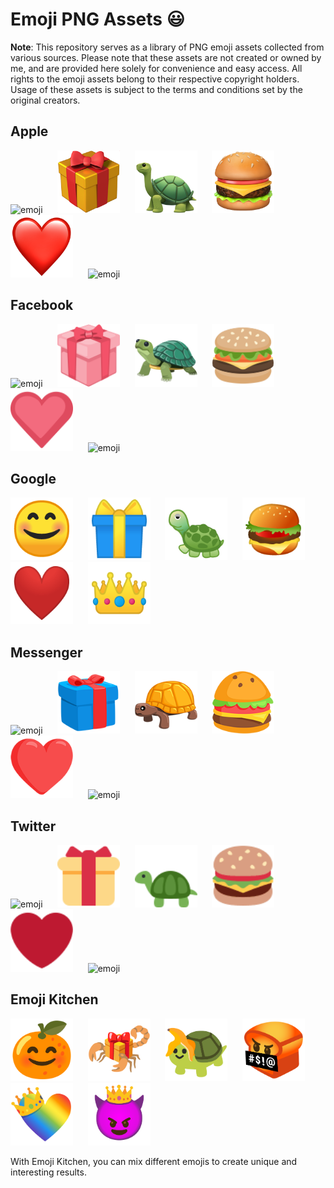 # Emoji PNG Assets 😃

**Note**: This repository serves as a library of PNG emoji assets collected from various sources. Please note that these assets are not created or owned by me, and are provided here solely for convenience and easy access. All rights to the emoji assets belong to their respective copyright holders. Usage of these assets is subject to the terms and conditions set by the original creators.


## **Apple**
<img src="/apple/😊.png" alt="emoji" width="100" height="100">&nbsp; &nbsp; &nbsp;
<img src="/apple/🎁.png" alt="emoji" width="100" height="100">&nbsp; &nbsp; &nbsp;
<img src="/apple/🐢.png" alt="emoji" width="100" height="100">&nbsp; &nbsp; &nbsp;
<img src="/apple/🍔.png" alt="emoji" width="100" height="100">&nbsp; &nbsp; &nbsp;
<img src="/apple/❤️.png" alt="emoji" width="100" height="100">&nbsp; &nbsp; &nbsp;
<img src="/apple/👑.png" alt="emoji" width="100" height="100">

## **Facebook**
<img src="/facebook/😊.png" alt="emoji" width="100" height="100">&nbsp; &nbsp; &nbsp;
<img src="/facebook/🎁.png" alt="emoji" width="100" height="100">&nbsp; &nbsp; &nbsp;
<img src="/facebook/🐢.png" alt="emoji" width="100" height="100">&nbsp; &nbsp; &nbsp;
<img src="/facebook/🍔.png" alt="emoji" width="100" height="100">&nbsp; &nbsp; &nbsp;
<img src="/facebook/❤️.png" alt="emoji" width="100" height="100">&nbsp; &nbsp; &nbsp;
<img src="/facebook/👑.png" alt="emoji" width="100" height="100">

## **Google**
<img src="/google/😊.png" alt="emoji" width="100" height="100">&nbsp; &nbsp; &nbsp;
<img src="/google/🎁.png" alt="emoji" width="100" height="100">&nbsp; &nbsp; &nbsp;
<img src="/google/🐢.png" alt="emoji" width="100" height="100">&nbsp; &nbsp; &nbsp;
<img src="/google/🍔.png" alt="emoji" width="100" height="100">&nbsp; &nbsp; &nbsp;
<img src="/google/❤️.png" alt="emoji" width="100" height="100">&nbsp; &nbsp; &nbsp;
<img src="/google/👑.png" alt="emoji" width="100" height="100">

## **Messenger**
<img src="/messenger/😊.png" alt="emoji" width="100" height="100">&nbsp; &nbsp; &nbsp;
<img src="/messenger/🎁.png" alt="emoji" width="100" height="100">&nbsp; &nbsp; &nbsp;
<img src="/messenger/🐢.png" alt="emoji" width="100" height="100">&nbsp; &nbsp; &nbsp;
<img src="/messenger/🍔.png" alt="emoji" width="100" height="100">&nbsp; &nbsp; &nbsp;
<img src="/messenger/❤️.png" alt="emoji" width="100" height="100">&nbsp; &nbsp; &nbsp;
<img src="/messenger/👑.png" alt="emoji" width="100" height="100">

## **Twitter**
<img src="/twitter/😊.png" alt="emoji" width="100" height="100">&nbsp; &nbsp; &nbsp;
<img src="/twitter/🎁.png" alt="emoji" width="100" height="100">&nbsp; &nbsp; &nbsp;
<img src="/twitter/🐢.png" alt="emoji" width="100" height="100">&nbsp; &nbsp; &nbsp;
<img src="/twitter/🍔.png" alt="emoji" width="100" height="100">&nbsp; &nbsp; &nbsp;
<img src="/twitter/❤️.png" alt="emoji" width="100" height="100">&nbsp; &nbsp; &nbsp;
<img src="/twitter/👑.png" alt="emoji" width="100" height="100">

## **Emoji Kitchen**
<img src="/kitchen/u1f34a_u1f60a.png" alt="emoji" width="100" height="100">&nbsp; &nbsp; &nbsp;
<img src="/kitchen/u1f381_u1f982.png" alt="emoji" width="100" height="100">&nbsp; &nbsp; &nbsp;
<img src="/kitchen/u1f34c_u1f422.png" alt="emoji" width="100" height="100">&nbsp; &nbsp; &nbsp;
<img src="/kitchen/u1f35e_u1f92c.png" alt="emoji" width="100" height="100">&nbsp; &nbsp; &nbsp;
<img src="/kitchen/u1f451_u1f308.png" alt="emoji" width="100" height="100">&nbsp; &nbsp; &nbsp;
<img src="/kitchen/u1f608_u1f451.png" alt="emoji" width="100" height="100">

With Emoji Kitchen, you can mix different emojis to create unique and interesting results.





